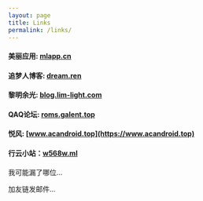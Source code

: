 ```yaml
---
layout: page
title: Links
permalink: /links/
---
```

#### 美丽应用: [mlapp.cn](https://mlapp.cn)

#### 追梦人博客: [dream.ren](https://dream.ren)

#### 黎明余光: [blog.lim-light.com](https://blog.lim-light.com)

#### QAQ论坛: [roms.galent.top](https://roms.galent.top)

#### 悦风: [www.acandroid.top](https://www.acandroid.top)

#### 行云小站：[w568w.ml](https://w568w.ml/)

我可能漏了哪位...

加友链发邮件...
